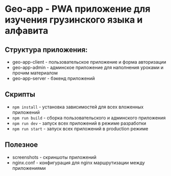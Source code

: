 # Geo-app - PWA приложение для изучения грузинского языка и алфавита

## Структура приложения:
- geo-app-client - пользовательское приложение и форма авторизации
- geo-app-admin - админское приложение для наполнения уроками и прочим материалом
- geo-app-server - бэкенд приложений

## Скрипты
- ```npm install``` - установка зависимостей для всех вложенных приложений
- ```npm run build``` - сборка пользовательского и админского приложения
- ```npm run dev``` - запуск всех приложений в режиме разработки
- ```npm run start``` - запуск всех приложений в production режиме

## Полезное

- screenshots - скриншоты приложений
- nginx.conf - конфигурация для nginx маршрутизации между приложениями
